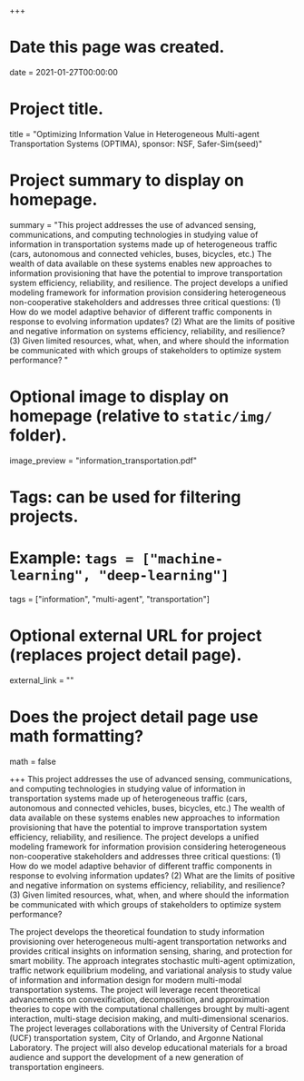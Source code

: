 +++
# Date this page was created.
date = 2021-01-27T00:00:00

# Project title.
title = "Optimizing Information Value in Heterogeneous Multi-agent Transportation Systems (OPTIMA), sponsor: NSF, Safer-Sim(seed)"

# Project summary to display on homepage.
summary = "This project addresses the use of advanced sensing, communications, and computing technologies in studying value of information in transportation systems made up of heterogeneous traffic (cars, autonomous and connected vehicles, buses, bicycles, etc.) The wealth of data available on these systems enables new approaches to information provisioning that have the potential to improve transportation system efficiency, reliability, and resilience. The project develops a unified modeling framework for information provision considering heterogeneous non-cooperative stakeholders and addresses three critical questions: (1) How do we model adaptive behavior of different traffic components in response to evolving information updates? (2) What are the limits of positive and negative information on systems efficiency, reliability, and resilience? (3) Given limited resources, what, when, and where should the information be communicated with which groups of stakeholders to optimize system performance? "

# Optional image to display on homepage (relative to `static/img/` folder).
image_preview = "information_transportation.pdf"

# Tags: can be used for filtering projects.
# Example: `tags = ["machine-learning", "deep-learning"]`
tags = ["information", "multi-agent", "transportation"]

# Optional external URL for project (replaces project detail page).
external_link = ""

# Does the project detail page use math formatting?
math = false

+++
This project addresses the use of advanced sensing, communications, and computing technologies in studying value of information in transportation systems made up of heterogeneous traffic (cars, autonomous and connected vehicles, buses, bicycles, etc.) The wealth of data available on these systems enables new approaches to information provisioning that have the potential to improve transportation system efficiency, reliability, and resilience. The project develops a unified modeling framework for information provision considering heterogeneous non-cooperative stakeholders and addresses three critical questions: (1) How do we model adaptive behavior of different traffic components in response to evolving information updates? (2) What are the limits of positive and negative information on systems efficiency, reliability, and resilience? (3) Given limited resources, what, when, and where should the information be communicated with which groups of stakeholders to optimize system performance?

The project develops the theoretical foundation to study information provisioning over heterogeneous multi-agent transportation networks and provides critical insights on information sensing, sharing, and protection for smart mobility. The approach integrates stochastic multi-agent optimization, traffic network equilibrium modeling, and variational analysis to study value of information and information design for modern multi-modal transportation systems. The project will leverage recent theoretical advancements on convexification, decomposition, and approximation theories to cope with the computational challenges brought by multi-agent interaction, multi-stage decision making, and multi-dimensional scenarios. The project leverages collaborations with the University of Central Florida (UCF) transportation system, City of Orlando, and Argonne National Laboratory. The project will also develop educational materials for a broad audience and support the development of a new generation of transportation engineers.
